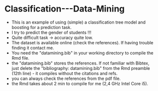 # Classification---Data-Mining

* This is an example of using (simple) a classification tree model and boosting for a prediction task. 
* I try to predict the gender of students !!! 
* Quite difficult task -> accuracy quite low.
* The dataset is available online (check the references). If having trouble finding it contact me.
* You need the "datamining.bib" in your working directory to compile the Rmd file. 
* the "datamining.bib" stores the references. If not familiar with Bibtex, just delete the "bibliography: datamining.bib" from the Rmd preamble (12th line) - it compiles without the citations and refs.
* you can always check the references from the pdf file.
* the Rmd takes about 2 min to compile for me (2,4 GHz Intel Core i5).

